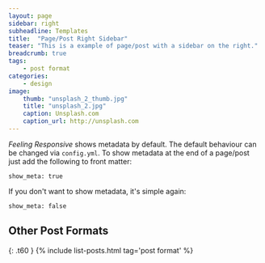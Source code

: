 ```yaml
---
layout: page
sidebar: right
subheadline: Templates
title:  "Page/Post Right Sidebar"
teaser: "This is a example of page/post with a sidebar on the right."
breadcrumb: true
tags:
    - post format
categories:
    - design
image:
    thumb: "unsplash_2_thumb.jpg"
    title: "unsplash_2.jpg"
    caption: Unsplash.com
    caption_url: http://unsplash.com
---
```

*Feeling Responsive* shows metadata by default. The default behaviour can be changed via `config.yml`. To show metadata at the end of a page/post just add the following to front matter:

~~~
show_meta: true
~~~

If you don't want to show metadata, it's simple again:

~~~
show_meta: false
~~~


## Other Post Formats
{: .t60 }
{% include list-posts.html tag='post format' %}

